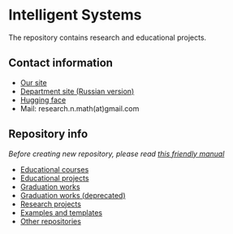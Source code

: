 # Intelligent Systems
The repository contains research and educational projects.

## Contact information 
* [Our site](http://intsystems.github.io)
* [Department site (Russian version)](http://machinelearning.ru)
* [Hugging face](https://huggingface.co/intsystems)
* Mail: research.n.math(at)gmail.com

## Repository info
*Before creating new repository, please read [this friendly manual](repository_structure_rtfm.md)*

* [Educational courses](reps_courses.md)
* [Educational projects](reps_edu.md)
* [Graduation works](https://intsystems.github.io/materials/nir/)
* [Graduation works (deprecated)](reps_students.md)
* [Research projects](reps_research.md)
* [Examples and templates](reps_examples.md)
* [Other repositories](reps_other.md)
